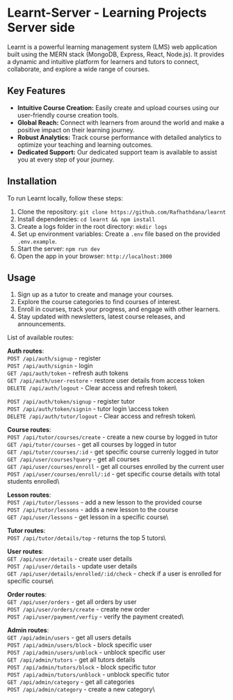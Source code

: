 # Learnt-Server - Learning Projects Server side

Learnt is a powerful learning management system (LMS) web application built using the MERN stack (MongoDB, Express, React, Node.js). It provides a dynamic and intuitive platform for learners and tutors to connect, collaborate, and explore a wide range of courses.

## Key Features

- **Intuitive Course Creation:** Easily create and upload courses using our user-friendly course creation tools.
- **Global Reach:** Connect with learners from around the world and make a positive impact on their learning journey.
- **Robust Analytics:** Track course performance with detailed analytics to optimize your teaching and learning outcomes.
- **Dedicated Support:** Our dedicated support team is available to assist you at every step of your journey.
  
## Installation

To run Learnt locally, follow these steps:

1. Clone the repository: `git clone https://github.com/Rafhathdana/learnt`
2. Install dependencies: `cd learnt && npm install`
3. Create a logs folder in the root directory: `mkdir logs`
3. Set up environment variables: Create a `.env` file based on the provided `.env.example`.
4. Start the server: `npm run dev`
5. Open the app in your browser: `http://localhost:3000`

## Usage

1. Sign up as a tutor to create and manage your courses.
2. Explore the course categories to find courses of interest.
3. Enroll in courses, track your progress, and engage with other learners.
4. Stay updated with newsletters, latest course releases, and announcements.


List of available routes:

**Auth routes**:\
`POST /api/auth/signup` - register\
`POST /api/auth/signin` - login\
`GET /api/auth/token` - refresh auth tokens\
`GET /api/auth/user-restore` - restore user details from access token\
`DELETE /api/auth/logout` - Clear access and refresh token\

`POST /api/auth/token/signup` - register tutor\
`POST /api/auth/token/signin` - tutor login \access token\
`DELETE /api/auth/tutor/logout` - Clear access and refresh token\

**Course routes**:\
`POST /api/tutor/courses/create` - create a new course by logged in tutor\
`GET /api/tutor/courses` - get all courses by logged in tutor\
`GET /api/tutor/courses/:id` - get specific course currenly logged in tutor\
`GET /api/user/courses?query` - get all courses\
`GET /api/user/courses/enroll` - get all courses enrolled by the current user\
`POST /api/user/courses/enroll/:id` - get specific course details with total students enrolled\

**Lesson routes**:\
`POST /api/tutor/lessons` - add a new lesson to the provided course\
`POST /api/tutor/lessons` - adds a new lesson to the course\
`GET /api/user/lessons` - get lesson in a specific course\

**Tutor routes**:\
`POST /api/tutor/details/top` - returns the top 5 tutors\

**User routes**:\
`GET /api/user/details` - create user details\
`POST /api/user/details` - update user details\
`GET /api/user/details/enrolled/:id/check` - check if a user is enrolled for specific course\

**Order routes**:\
`GET /api/user/orders` - get all orders by user\
`POST /api/user/orders/create` - create new order\
`POST /api/user/payment/verfiy` - verify the payment created\

**Admin routes**:\
`GET /api/admin/users` - get all users details\
`POST /api/admin/users/block` - block specific user\
`POST /api/admin/users/unblock` - unblock specific user\
`GET /api/admin/tutors` - get all tutors details\
`POST /api/admin/tutors/block` - block specific tutor\
`POST /api/admin/tutors/unblock` - unblock specific tutor\
`GET /api/admin/category` - get all categories\
`POST /api/admin/category` - create a new category\


